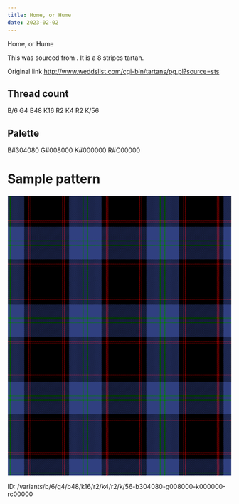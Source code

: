 ```yaml
---
title: Home, or Hume
date: 2023-02-02
---
```

Home, or Hume

This was sourced from <no value>.  It is a 8 stripes tartan.

Original link http://www.weddslist.com/cgi-bin/tartans/pg.pl?source=sts

## Thread count
B/6 G4 B48 K16 R2 K4 R2 K/56

## Palette
B#304080 G#008000 K#000000 R#C00000

# Sample pattern

![Tartan detail](tartan.png "B/6 G4 B48 K16 R2 K4 R2 K/56 tartan")

ID: /variants/b/6/g4/b48/k16/r2/k4/r2/k/56-b304080-g008000-k000000-rc00000